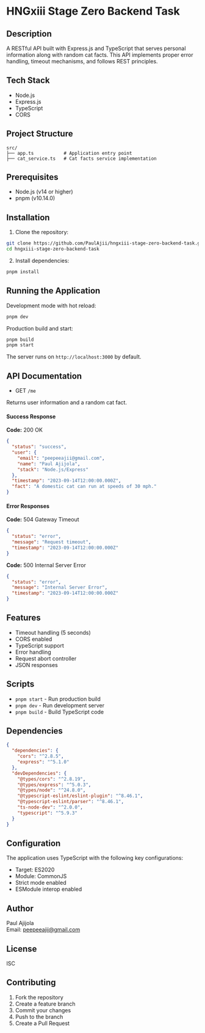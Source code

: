 # HNGxiii Stage Zero Backend Task

## Description

A RESTful API built with Express.js and TypeScript that serves personal information along with random cat facts. This API implements proper error handling, timeout mechanisms, and follows REST principles.

## Tech Stack

- Node.js
- Express.js
- TypeScript
- CORS

## Project Structure

```
src/
├── app.ts           # Application entry point
├── cat_service.ts   # Cat facts service implementation
```

## Prerequisites

- Node.js (v14 or higher)
- pnpm (v10.14.0)

## Installation

1. Clone the repository:

```bash
git clone https://github.com/PaulAjii/hngxiii-stage-zero-backend-task.git
cd hngxiii-stage-zero-backend-task
```

2. Install dependencies:

```bash
pnpm install
```

## Running the Application

Development mode with hot reload:

```bash
pnpm dev
```

Production build and start:

```bash
pnpm build
pnpm start
```

The server runs on `http://localhost:3000` by default.

## API Documentation

- GET ```/me```

Returns user information and a random cat fact.

#### Success Response

**Code:** 200 OK

```json
{
  "status": "success",
  "user": {
    "email": "peepeeajii@gmail.com",
    "name": "Paul Ajijola",
    "stack": "Node.js/Express"
  },
  "timestamp": "2023-09-14T12:00:00.000Z",
  "fact": "A domestic cat can run at speeds of 30 mph."
}
```

#### Error Responses

**Code:** 504 Gateway Timeout

```json
{
  "status": "error",
  "message": "Request timeout",
  "timestamp": "2023-09-14T12:00:00.000Z"
}
```

**Code:** 500 Internal Server Error

```json
{
  "status": "error",
  "message": "Internal Server Error",
  "timestamp": "2023-09-14T12:00:00.000Z"
}
```

## Features

- Timeout handling (5 seconds)
- CORS enabled
- TypeScript support
- Error handling
- Request abort controller
- JSON responses

## Scripts

- `pnpm start` - Run production build
- `pnpm dev` - Run development server
- `pnpm build` - Build TypeScript code

## Dependencies

```json
{
  "dependencies": {
    "cors": "^2.8.5",
    "express": "^5.1.0"
  },
  "devDependencies": {
    "@types/cors": "^2.8.19",
    "@types/express": "^5.0.3",
    "@types/node": "^24.8.0",
    "@typescript-eslint/eslint-plugin": "^8.46.1",
    "@typescript-eslint/parser": "^8.46.1",
    "ts-node-dev": "^2.0.0",
    "typescript": "^5.9.3"
  }
}
```

## Configuration

The application uses TypeScript with the following key configurations:

- Target: ES2020
- Module: CommonJS
- Strict mode enabled
- ESModule interop enabled

## Author

Paul Ajijola  
Email: peepeeajii@gmail.com

## License

ISC

## Contributing

1. Fork the repository
2. Create a feature branch
3. Commit your changes
4. Push to the branch
5. Create a Pull Request
